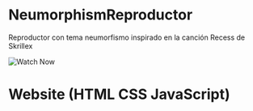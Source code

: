 # NeumorphismReproductor
Reproductor con tema neumorfismo inspirado en la canción Recess de Skrillex

![Watch Now](./resources/Diseño.png)
# Website (HTML CSS JavaScript)
